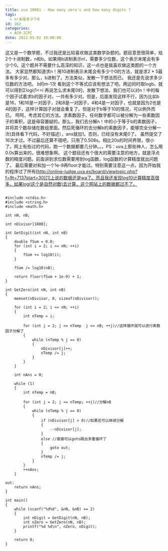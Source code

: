 ```yaml
---
title: uva 10061 - How many zero's and how many digits ?
tags:
  - n!末尾多少个0
id: 162
categories:
  - ACM-ICPC
date: 2012-05-02 10:00:00
---
```


这又是一个数学题，不过我还是比较喜欢做这类数学杂题的。题目意思很简单，给2个十进制数，n和b。如果用b进制表示n!，需要多少位数，这个表示末尾会有多少个0。这个题并不需要什么高深的知识，这一点也是我喜欢做这类题的一个方法。
大家显然都知道求n！用10进制表示末尾会有多少个0的方法，就是求2 * 5最多有多少对。那么，b进制了。方法类似，发散一下想法而已。
我还是先说求多少位数的方法吧。 b的m-1次 看到这个不等式应该有想法了吧。两边同时取logb，就可以得到Σlogi(1<=i 再说怎么求末尾0的，发散下想法，我们也可以对n！中的每个因子试着求b的因子对，一共有多少对。但是，后面发现这样不行，因为比如b是16，1和16是一对因子，2和8是一对因子，4和4是一对因子，也就是因为2也是4的因子，这样计算因子对就会重复了。但是对于b等于10的情况，可以例外而已。
呵呵，考虑其它的方法。求素数因子。任何数字都可以被分解为一些素数因子的乘积，这是毋容置疑的。那么，我们去分解n！中的小于等于b的素数因子，并将其个数存储在数组里面。然后死循环的去分解b的素数因子，能够完全分解一次(具体看下代码，不好描述），ans就加1。否则，已经没有末尾0了。
虽然提交了16次才过。不过最后还算不错吧，只用了0.508s。相比20s的时间界限，很小了。网上有些过的代码，跑一个数据都要几分钟。。。PS：uva上那些神人，怎么用0.0s算出来的，很难想象啊。
这个题目还有个很大的需要注意的地方，就是浮点数的精度问题。前面讲到求位数需要用到log函数，log函数的计算精度就出问题了。
最后需要对和加一个1e-9再floor才能过。特别需要注意这一点，因为开始我的程序过了所有[http://online-judge.uva.es/board/viewtopic.php?f=9t=7137start=30][1]上说的数据还是wa了。而且我还发现log10计算精度高很多，如果log(这个是自然对数)去计算，这个网站上的数据都过不了。

``` stylus

#include <stdio.h>
#include <string.h>
#include <math.h>

int nN, nB;

int nDivisor[1000];

int GetDigit(int nN, int nB)
{
    double fSum = 0.0;
    for (int i = 2; i <= nN; ++i)
    {
        fSum += log10(i);
    }

    fSum /= log10(nB);

    return floor(fSum + 1e-9) + 1;
}

int GetZero(int nN, int nB)
{
    memset(nDivisor, 0, sizeof(nDivisor));

    for (int i = 2; i <= nN; ++i)
    {
        int nTemp = i;

        for (int j = 2; j <= nTemp  j <= nB; ++j)//这样循环就可以进行素数因子分解了
        {
            while (nTemp % j == 0)
            {
                nDivisor[j]++;
                nTemp /= j;
            }
        }
    }

    int nAns = 0;

    while (1)
    {
        int nTemp = nB;

        for (int j = 2; j <= nTemp; ++j)//分解nB
        {
            while (nTemp % j == 0)
            {
                if (nDivisor[j] > 0)//如果还可以继续分解
                {
                    --nDivisor[j];
                }
                else //直接可以goto跳出多重循环了
                {
                    goto out;
                }
                nTemp /= j;
            }
        }
        ++nAns;
    }

out:
    return nAns;
}

int main()
{
    while (scanf("%d%d", &nN, &nB) == 2)
    {
        int nDigit = GetDigit(nN, nB);
        int nZero = GetZero(nN, nB);
        printf("%d %d\n", nZero, nDigit);
    }

    return 0;
}

```


  [1]: http://online-judge.uva.es/board/viewtopic.php?f=9t=7137start=30